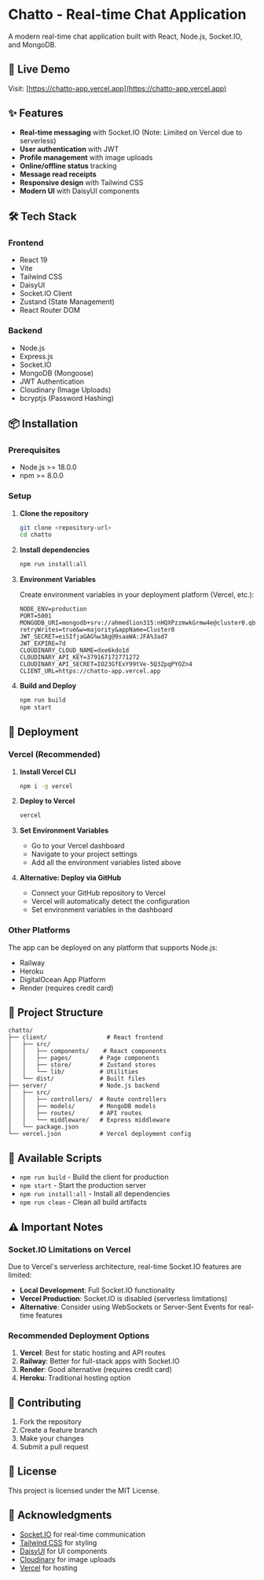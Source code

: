 # Chatto - Real-time Chat Application

A modern real-time chat application built with React, Node.js, Socket.IO, and MongoDB.

## 🚀 Live Demo

Visit: [https://chatto-app.vercel.app](https://chatto-app.vercel.app)

## ✨ Features

- **Real-time messaging** with Socket.IO (Note: Limited on Vercel due to serverless)
- **User authentication** with JWT
- **Profile management** with image uploads
- **Online/offline status** tracking
- **Message read receipts**
- **Responsive design** with Tailwind CSS
- **Modern UI** with DaisyUI components

## 🛠️ Tech Stack

### Frontend

- React 19
- Vite
- Tailwind CSS
- DaisyUI
- Socket.IO Client
- Zustand (State Management)
- React Router DOM

### Backend

- Node.js
- Express.js
- Socket.IO
- MongoDB (Mongoose)
- JWT Authentication
- Cloudinary (Image Uploads)
- bcryptjs (Password Hashing)

## 📦 Installation

### Prerequisites

- Node.js >= 18.0.0
- npm >= 8.0.0

### Setup

1. **Clone the repository**

   ```bash
   git clone <repository-url>
   cd chatto
   ```

2. **Install dependencies**

   ```bash
   npm run install:all
   ```

3. **Environment Variables**

   Create environment variables in your deployment platform (Vercel, etc.):

   ```env
   NODE_ENV=production
   PORT=5001
   MONGODB_URI=mongodb+srv://ahmedlion315:nHQXPzzmwkGrmw4e@cluster0.qbw0ekq.mongodb.net/chat_db?retryWrites=true&w=majority&appName=Cluster0
   JWT_SECRET=eiSIfjaGAG%w3Ag@9saaWA:JFA%3ad7
   JWT_EXPIRE=7d
   CLOUDINARY_CLOUD_NAME=dxe6kdo1d
   CLOUDINARY_API_KEY=379167172771272
   CLOUDINARY_API_SECRET=IO23GfExY99tVe-5Q3ZpqPYOZn4
   CLIENT_URL=https://chatto-app.vercel.app
   ```

4. **Build and Deploy**
   ```bash
   npm run build
   npm start
   ```

## 🚀 Deployment

### Vercel (Recommended)

1. **Install Vercel CLI**

   ```bash
   npm i -g vercel
   ```

2. **Deploy to Vercel**

   ```bash
   vercel
   ```

3. **Set Environment Variables**

   - Go to your Vercel dashboard
   - Navigate to your project settings
   - Add all the environment variables listed above

4. **Alternative: Deploy via GitHub**
   - Connect your GitHub repository to Vercel
   - Vercel will automatically detect the configuration
   - Set environment variables in the dashboard

### Other Platforms

The app can be deployed on any platform that supports Node.js:

- Railway
- Heroku
- DigitalOcean App Platform
- Render (requires credit card)

## 📁 Project Structure

```
chatto/
├── client/                 # React frontend
│   ├── src/
│   │   ├── components/    # React components
│   │   ├── pages/        # Page components
│   │   ├── store/        # Zustand stores
│   │   └── lib/          # Utilities
│   └── dist/             # Built files
├── server/               # Node.js backend
│   ├── src/
│   │   ├── controllers/  # Route controllers
│   │   ├── models/       # MongoDB models
│   │   ├── routes/       # API routes
│   │   └── middleware/   # Express middleware
│   └── package.json
└── vercel.json           # Vercel deployment config
```

## 🔧 Available Scripts

- `npm run build` - Build the client for production
- `npm start` - Start the production server
- `npm run install:all` - Install all dependencies
- `npm run clean` - Clean all build artifacts

## ⚠️ Important Notes

### Socket.IO Limitations on Vercel

Due to Vercel's serverless architecture, real-time Socket.IO features are limited:

- **Local Development**: Full Socket.IO functionality
- **Vercel Production**: Socket.IO is disabled (serverless limitations)
- **Alternative**: Consider using WebSockets or Server-Sent Events for real-time features

### Recommended Deployment Options

1. **Vercel**: Best for static hosting and API routes
2. **Railway**: Better for full-stack apps with Socket.IO
3. **Render**: Good alternative (requires credit card)
4. **Heroku**: Traditional hosting option

## 🤝 Contributing

1. Fork the repository
2. Create a feature branch
3. Make your changes
4. Submit a pull request

## 📄 License

This project is licensed under the MIT License.

## 🙏 Acknowledgments

- [Socket.IO](https://socket.io/) for real-time communication
- [Tailwind CSS](https://tailwindcss.com/) for styling
- [DaisyUI](https://daisyui.com/) for UI components
- [Cloudinary](https://cloudinary.com/) for image uploads
- [Vercel](https://vercel.com/) for hosting
